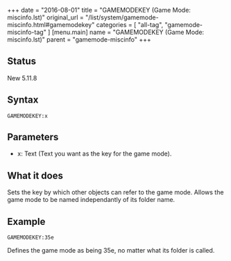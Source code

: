 +++
date = "2016-08-01"
title = "GAMEMODEKEY (Game Mode: miscinfo.lst)"
original_url = "/list/system/gamemode-miscinfo.html#gamemodekey"
categories = [ "all-tag", "gamemode-miscinfo-tag" ]
[menu.main]
    name = "GAMEMODEKEY (Game Mode: miscinfo.lst)"
    parent = "gamemode-miscinfo"
+++

## Status

New 5.11.8

## Syntax

`GAMEMODEKEY:x`

## Parameters

-   x: Text (Text you want as the key for the
    game mode).



What it does
------------

Sets the key by which other objects can refer to the game mode. Allows
the game mode to be named independantly of its folder name.

Example
-------

`GAMEMODEKEY:35e`

Defines the game mode as being 35e, no matter what its folder is called.

